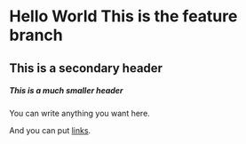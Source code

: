 # Hello World This is the feature branch

## This is a secondary header

##### This is a much smaller header

You can write anything you want here. 

And you can put [links](https://google.com).

